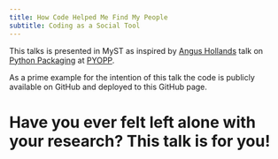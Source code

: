 ```yaml
---
title: How Code Helped Me Find My People
subtitle: Coding as a Social Tool
---
```


This talks is presented in MyST as inspired by [Angus Hollands](https://github.com/agoose77) talk on [Python Packaging](https://github.com/agoose77/packaging-pyopp-2025) at [PYOPP](https://indico.desy.de/event/43817/).

As a prime example for the intention of this talk the code is publicly available on GitHub and deployed to this GitHub page. 

# Have you ever felt left alone with your research? This talk is for you!
